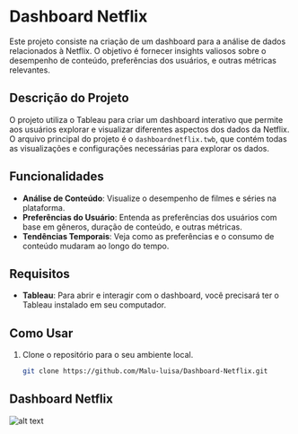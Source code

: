# Dashboard Netflix

Este projeto consiste na criação de um dashboard para a análise de dados relacionados à Netflix. O objetivo é fornecer insights valiosos sobre o desempenho de conteúdo, preferências dos usuários, e outras métricas relevantes.

## Descrição do Projeto

O projeto utiliza o Tableau para criar um dashboard interativo que permite aos usuários explorar e visualizar diferentes aspectos dos dados da Netflix. O arquivo principal do projeto é o `dashboardnetflix.twb`, que contém todas as visualizações e configurações necessárias para explorar os dados.

## Funcionalidades

- **Análise de Conteúdo**: Visualize o desempenho de filmes e séries na plataforma.
- **Preferências do Usuário**: Entenda as preferências dos usuários com base em gêneros, duração de conteúdo, e outras métricas.
- **Tendências Temporais**: Veja como as preferências e o consumo de conteúdo mudaram ao longo do tempo.

## Requisitos

- **Tableau**: Para abrir e interagir com o dashboard, você precisará ter o Tableau instalado em seu computador.

## Como Usar

1. Clone o repositório para o seu ambiente local.
   ```bash
   git clone https://github.com/Malu-luisa/Dashboard-Netflix.git 
   ```
## Dashboard Netflix 

   ![alt text](dashboardnetflix.jpg)
